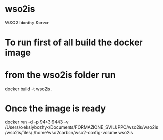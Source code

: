 # wso2is
WSO2 Identity Server 

# To run first of all build the docker image
# from the wso2is folder run 
docker build -t wso2is .

# Once the image is ready
docker run -d -p 9443:9443 -v /Users/oleksiybozhyk/Documents/FORMAZIONE_SVILUPPO/wso2is/wso2is/wso2is/files/:/home/wso2carbon/wso2-config-volume wso2is